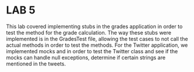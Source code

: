 # LAB 5

This lab covered implementing stubs in the grades application in order to test the method for the grade calculation. 
The way these stubs were implemented is in the GradesTest file, allowing the test cases to not call the actual methods
in order to test the methods. For the Twitter application, we implemented mocks and in order to test the Twitter class and 
see if the mocks can handle null exceptions, determine if certain strings are mentioned in the tweets. 


